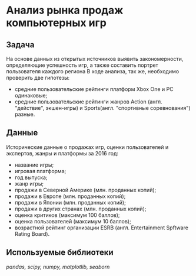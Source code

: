 # Анализ рынка продаж компьютерных игр

## Задача
На основе данных из открытых источников выявить закономерности, определяющие успешность игр, а также составить портрет пользователя каждого региона
В ходе анализа, так же, необходимо проверить две гипотезы:
- средние пользовательские рейтинги платформ Xbox One и PC одинаковые;
- средние пользовательские рейтинги жанров Action (англ. "действие", экшен-игры) и Sports(англ. "спортивные соревнования") разные.

## Данные
Исторические данные о продажах игр, оценки пользователей и экспертов, жанры и платформы за 2016 год:
- название игры;
- игровая платформа;
- год выпуска;
- жанр игры;
- продажи в Северной Америке (млн. проданных копий);
- продажи в Европе (млн. проданных копий);
- продажи в Японии (млн. проданных копий);
- продажи в других странах (млн. проданных копий);
- оценка критиков (максимум 100 баллов);
- оценка пользователей (максимум 10 баллов);
- возрастной рейтинг организации ESRB (англ. Entertainment Spftware Rating Board).

## Используемые библиотеки
*pandas, scipy, numpy, matplotlib, seaborn*
